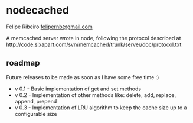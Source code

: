 # nodecached

Felipe Ribeiro <felipernb@gmail.com>

A memcached server wrote in node, following the protocol described at
http://code.sixapart.com/svn/memcached/trunk/server/doc/protocol.txt

## roadmap
Future releases to be made as soon as I have some free time :)

 * v 0.1 - Basic implementation of get and set methods
 * v 0.2 - Implementation of other methods like: delete, add, replace, append, prepend
 * v 0.3 - Implementation of LRU algorithm to keep the cache size up to a configurable size 
